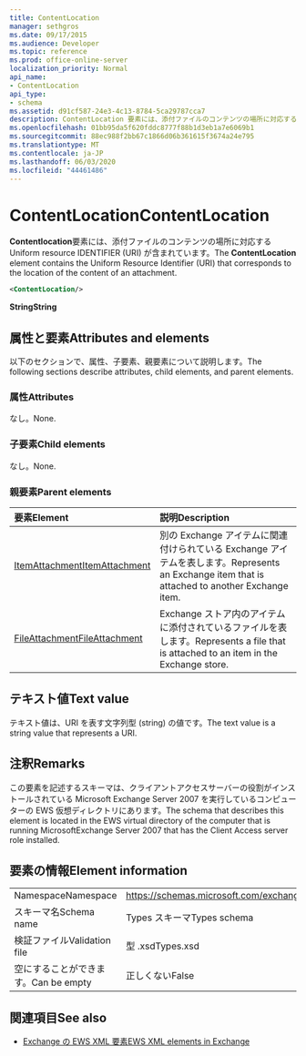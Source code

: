 ```yaml
---
title: ContentLocation
manager: sethgros
ms.date: 09/17/2015
ms.audience: Developer
ms.topic: reference
ms.prod: office-online-server
localization_priority: Normal
api_name:
- ContentLocation
api_type:
- schema
ms.assetid: d91cf587-24e3-4c13-8784-5ca29787cca7
description: ContentLocation 要素には、添付ファイルのコンテンツの場所に対応する Uniform Resource Identifier (URI) が含まれています。
ms.openlocfilehash: 01bb95da5f620fddc8777f88b1d3eb1a7e6069b1
ms.sourcegitcommit: 88ec988f2bb67c1866d06b361615f3674a24e795
ms.translationtype: MT
ms.contentlocale: ja-JP
ms.lasthandoff: 06/03/2020
ms.locfileid: "44461486"
---
```

# <a name="contentlocation"></a><span data-ttu-id="3407b-103">ContentLocation</span><span class="sxs-lookup"><span data-stu-id="3407b-103">ContentLocation</span></span>

<span data-ttu-id="3407b-104">**Contentlocation**要素には、添付ファイルのコンテンツの場所に対応する Uniform resource IDENTIFIER (URI) が含まれています。</span><span class="sxs-lookup"><span data-stu-id="3407b-104">The **ContentLocation** element contains the Uniform Resource Identifier (URI) that corresponds to the location of the content of an attachment.</span></span> 
  
```xml
<ContentLocation/>
```

 <span data-ttu-id="3407b-105">**String**</span><span class="sxs-lookup"><span data-stu-id="3407b-105">**String**</span></span>
## <a name="attributes-and-elements"></a><span data-ttu-id="3407b-106">属性と要素</span><span class="sxs-lookup"><span data-stu-id="3407b-106">Attributes and elements</span></span>

<span data-ttu-id="3407b-107">以下のセクションで、属性、子要素、親要素について説明します。</span><span class="sxs-lookup"><span data-stu-id="3407b-107">The following sections describe attributes, child elements, and parent elements.</span></span>
  
### <a name="attributes"></a><span data-ttu-id="3407b-108">属性</span><span class="sxs-lookup"><span data-stu-id="3407b-108">Attributes</span></span>

<span data-ttu-id="3407b-109">なし。</span><span class="sxs-lookup"><span data-stu-id="3407b-109">None.</span></span>
  
### <a name="child-elements"></a><span data-ttu-id="3407b-110">子要素</span><span class="sxs-lookup"><span data-stu-id="3407b-110">Child elements</span></span>

<span data-ttu-id="3407b-111">なし。</span><span class="sxs-lookup"><span data-stu-id="3407b-111">None.</span></span>
  
### <a name="parent-elements"></a><span data-ttu-id="3407b-112">親要素</span><span class="sxs-lookup"><span data-stu-id="3407b-112">Parent elements</span></span>

|<span data-ttu-id="3407b-113">**要素**</span><span class="sxs-lookup"><span data-stu-id="3407b-113">**Element**</span></span>|<span data-ttu-id="3407b-114">**説明**</span><span class="sxs-lookup"><span data-stu-id="3407b-114">**Description**</span></span>|
|:-----|:-----|
|[<span data-ttu-id="3407b-115">ItemAttachment</span><span class="sxs-lookup"><span data-stu-id="3407b-115">ItemAttachment</span></span>](itemattachment.md) <br/> |<span data-ttu-id="3407b-116">別の Exchange アイテムに関連付けられている Exchange アイテムを表します。</span><span class="sxs-lookup"><span data-stu-id="3407b-116">Represents an Exchange item that is attached to another Exchange item.</span></span>  <br/> |
|[<span data-ttu-id="3407b-117">FileAttachment</span><span class="sxs-lookup"><span data-stu-id="3407b-117">FileAttachment</span></span>](fileattachment.md) <br/> |<span data-ttu-id="3407b-118">Exchange ストア内のアイテムに添付されているファイルを表します。</span><span class="sxs-lookup"><span data-stu-id="3407b-118">Represents a file that is attached to an item in the Exchange store.</span></span>  <br/> |
   
## <a name="text-value"></a><span data-ttu-id="3407b-119">テキスト値</span><span class="sxs-lookup"><span data-stu-id="3407b-119">Text value</span></span>

<span data-ttu-id="3407b-120">テキスト値は、URI を表す文字列型 (string) の値です。</span><span class="sxs-lookup"><span data-stu-id="3407b-120">The text value is a string value that represents a URI.</span></span>
  
## <a name="remarks"></a><span data-ttu-id="3407b-121">注釈</span><span class="sxs-lookup"><span data-stu-id="3407b-121">Remarks</span></span>

<span data-ttu-id="3407b-122">この要素を記述するスキーマは、クライアントアクセスサーバーの役割がインストールされている Microsoft Exchange Server 2007 を実行しているコンピューターの EWS 仮想ディレクトリにあります。</span><span class="sxs-lookup"><span data-stu-id="3407b-122">The schema that describes this element is located in the EWS virtual directory of the computer that is running MicrosoftExchange Server 2007 that has the Client Access server role installed.</span></span>
  
## <a name="element-information"></a><span data-ttu-id="3407b-123">要素の情報</span><span class="sxs-lookup"><span data-stu-id="3407b-123">Element information</span></span>

|||
|:-----|:-----|
|<span data-ttu-id="3407b-124">Namespace</span><span class="sxs-lookup"><span data-stu-id="3407b-124">Namespace</span></span>  <br/> |https://schemas.microsoft.com/exchange/services/2006/types  <br/> |
|<span data-ttu-id="3407b-125">スキーマ名</span><span class="sxs-lookup"><span data-stu-id="3407b-125">Schema name</span></span>  <br/> |<span data-ttu-id="3407b-126">Types スキーマ</span><span class="sxs-lookup"><span data-stu-id="3407b-126">Types schema</span></span>  <br/> |
|<span data-ttu-id="3407b-127">検証ファイル</span><span class="sxs-lookup"><span data-stu-id="3407b-127">Validation file</span></span>  <br/> |<span data-ttu-id="3407b-128">型 .xsd</span><span class="sxs-lookup"><span data-stu-id="3407b-128">Types.xsd</span></span>  <br/> |
|<span data-ttu-id="3407b-129">空にすることができます。</span><span class="sxs-lookup"><span data-stu-id="3407b-129">Can be empty</span></span>  <br/> |<span data-ttu-id="3407b-130">正しくない</span><span class="sxs-lookup"><span data-stu-id="3407b-130">False</span></span>  <br/> |
   
## <a name="see-also"></a><span data-ttu-id="3407b-131">関連項目</span><span class="sxs-lookup"><span data-stu-id="3407b-131">See also</span></span>



- [<span data-ttu-id="3407b-132">Exchange の EWS XML 要素</span><span class="sxs-lookup"><span data-stu-id="3407b-132">EWS XML elements in Exchange</span></span>](ews-xml-elements-in-exchange.md)

